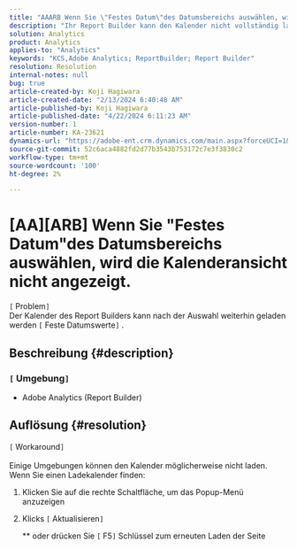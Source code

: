 ```yaml
---
title: "AAARB Wenn Sie \"Festes Datum\"des Datumsbereichs auswählen, wird die Kalenderansicht nicht angezeigt."
description: "Ihr Report Builder kann den Kalender nicht vollständig laden, Sie müssen dieses Fenster erneut laden."
solution: Analytics
product: Analytics
applies-to: "Analytics"
keywords: "KCS,Adobe Analytics; ReportBuilder; Report Builder"
resolution: Resolution
internal-notes: null
bug: true
article-created-by: Koji Hagiwara
article-created-date: "2/13/2024 6:40:48 AM"
article-published-by: Koji Hagiwara
article-published-date: "4/22/2024 6:11:23 AM"
version-number: 1
article-number: KA-23621
dynamics-url: "https://adobe-ent.crm.dynamics.com/main.aspx?forceUCI=1&pagetype=entityrecord&etn=knowledgearticle&id=c8f789cf-3aca-ee11-9079-6045bd006149"
source-git-commit: 52c6aca4882fd2d77b3543b753172c7e3f3830c2
workflow-type: tm+mt
source-wordcount: '100'
ht-degree: 2%

---
```


# [AA][ARB] Wenn Sie &quot;Festes Datum&quot;des Datumsbereichs auswählen, wird die Kalenderansicht nicht angezeigt.

`[` Problem`]` <br>
Der Kalender des Report Builders kann nach der Auswahl weiterhin geladen werden `[` Feste Datumswerte`]` .

## Beschreibung {#description}


### `[` Umgebung`]`

- Adobe Analytics (Report Builder)



## Auflösung {#resolution}

`[` Workaround`]` <br><br>
Einige Umgebungen können den Kalender möglicherweise nicht laden.
Wenn Sie einen Ladekalender finden:

1. Klicken Sie auf die rechte Schaltfläche, um das Popup-Menü anzuzeigen
2. Klicks `[` Aktualisieren`]`

   \*\* oder drücken Sie `[` F5`]`  Schlüssel zum erneuten Laden der Seite



